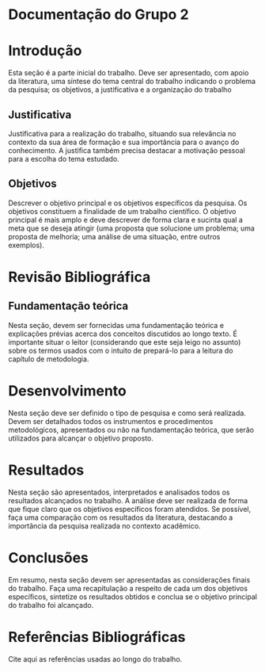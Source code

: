 # Documentação do Grupo 2


# Introdução

Esta seção é a parte inicial do trabalho. Deve ser apresentado, com apoio da literatura, uma síntese do tema central do trabalho indicando o problema da pesquisa; os objetivos, a justificativa e a organização do trabalho

## Justificativa

Justificativa para a realização do trabalho, situando sua relevância no contexto da sua área de formação e sua importância para o avanço do conhecimento. A justifica também precisa destacar a motivação pessoal para a escolha do tema estudado.


## Objetivos

Descrever o objetivo principal e os objetivos específicos da pesquisa. Os objetivos constituem a finalidade de um trabalho científico. O objetivo principal é mais amplo e deve descrever de forma clara e sucinta qual a meta que se deseja atingir (uma proposta que solucione um problema; uma proposta de melhoria; uma análise de uma situação, entre outros exemplos). 


# Revisão Bibliográfica

## Fundamentação teórica
Nesta seção, devem ser fornecidas uma fundamentação teórica e explicações prévias acerca dos conceitos discutidos ao longo texto. É importante situar o leitor (considerando que este seja leigo no assunto) sobre os termos usados com o intuito de prepará-lo para a leitura do capítulo de metodologia.


# Desenvolvimento

Nesta seção deve ser definido o tipo de pesquisa e como será realizada. Devem ser detalhados todos os instrumentos e procedimentos metodológicos, apresentados ou não na fundamentação teórica, que serão utilizados para alcançar o objetivo proposto. 

# Resultados

Nesta seção são apresentados, interpretados e analisados todos os resultados alcançados no trabalho. A análise deve ser realizada de forma que fique claro que os objetivos específicos foram atendidos. Se possível, faça uma comparação com os resultados da literatura, destacando a importância da pesquisa realizada no contexto acadêmico.

# Conclusões

Em resumo, nesta seção devem ser apresentadas as considerações finais do trabalho. Faça uma recapitulação a respeito de cada um dos objetivos específicos, sintetize os resultados obtidos e conclua se o objetivo principal do trabalho foi alcançado.

# Referências Bibliográficas

Cite aqui as referências usadas ao longo do trabalho.

